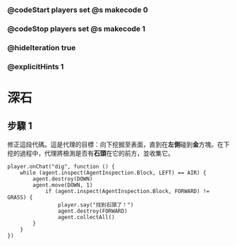 ### @codeStart players set @s makecode 0
### @codeStop players set @s makecode 1

### @hideIteration true 
### @explicitHints 1


# 深石

## 步驟 1
修正這段代碼。這是代理的目標：向下挖掘至表面，直到在**左側**碰到**金**方塊。在下挖的過程中，代理將檢測是否有**石頭**在它的前方，並收集它。

```template
player.onChat("dig", function () {
    while (agent.inspect(AgentInspection.Block, LEFT) == AIR) {
        agent.destroy(DOWN)
        agent.move(DOWN, 1)
            if (agent.inspect(AgentInspection.Block, FORWARD) != GRASS) {
                player.say("找到石頭了！")
                agent.destroy(FORWARD)
                agent.collectAll()
        }
    }
})
```


